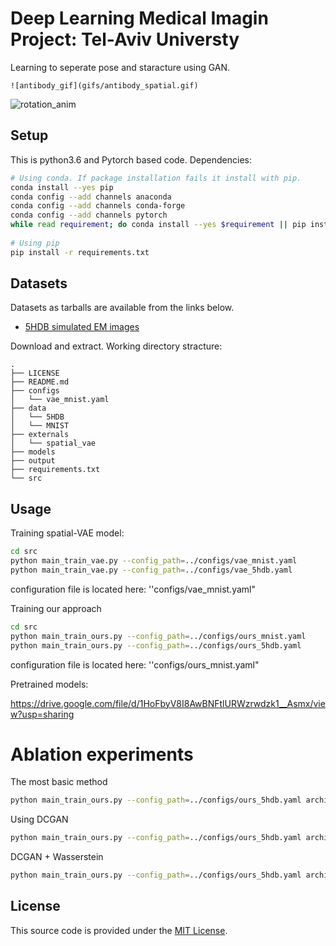 # Deep Learning Medical Imagin Project: Tel-Aviv Universty

Learning to seperate pose and staracture using GAN.

```
![antibody_gif](gifs/antibody_spatial.gif)
```

<img src="/Users/kobibi/WorkDocs/medical_imaging_project/output/animations/roation_animation.gif" alt="rotation_anim" style="zoom:100%;" />

## Setup

This is python3.6 and Pytorch based code. Dependencies:

```bash
# Using conda. If package installation fails it install with pip.
conda install --yes pip
conda config --add channels anaconda
conda config --add channels conda-forge
conda config --add channels pytorch
while read requirement; do conda install --yes $requirement || pip install $requirement; done < requirements.txt 
 
# Using pip
pip install -r requirements.txt 
```

## Datasets

Datasets as tarballs are available from the links below.

- [5HDB simulated EM images](http://bergerlab-downloads.csail.mit.edu/spatial-vae/5HDB.tar.gz)

Download and extract. Working directory stracture:

```
.
├── LICENSE
├── README.md
├── configs
│   └── vae_mnist.yaml
├── data
│   └── 5HDB
│   └── MNIST
├── externals
│   └── spatial_vae
├── models
├── output
├── requirements.txt
└── src
```




## Usage

Training spatial-VAE model:

```bash
cd src
python main_train_vae.py --config_path=../configs/vae_mnist.yaml
python main_train_vae.py --config_path=../configs/vae_5hdb.yaml
```

configuration file is located here: ''configs/vae_mnist.yaml"



Training our approach

```bash
cd src
python main_train_ours.py --config_path=../configs/ours_mnist.yaml 
python main_train_ours.py --config_path=../configs/ours_5hdb.yaml
```

configuration file is located here: ''configs/ours_mnist.yaml"



Pretrained models:

https://drive.google.com/file/d/1HoFbyV8I8AwBNFtlURWzrwdzk1__Asmx/view?usp=sharing



# Ablation experiments

The most basic method

```bash
python main_train_ours.py --config_path=../configs/ours_5hdb.yaml architecture=fc use_wasserstein=false 
```

Using DCGAN

```bash
python main_train_ours.py --config_path=../configs/ours_5hdb.yaml architecture=cnn use_wasserstein=false 
```

DCGAN + Wasserstein

```bash
python main_train_ours.py --config_path=../configs/ours_5hdb.yaml architecture=cnn use_wasserstein=true 
```



## License

This source code is provided under the [MIT License](https://github.com/tbepler/spatial-VAE/blob/master/LICENSE).

